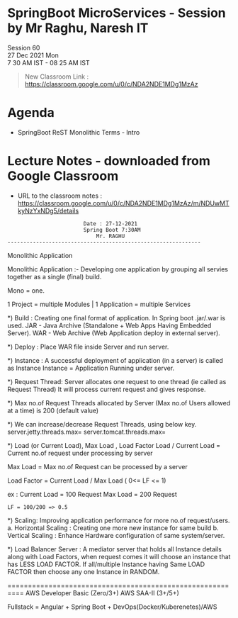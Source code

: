 # SpringBoot MicroServices - Session by Mr Raghu, Naresh IT

Session 60 \
27 Dec 2021 Mon \
7 30 AM IST - 08 25 AM IST

> New Classroom Link : https://classroom.google.com/u/0/c/NDA2NDE1MDg1MzAz

# Agenda

* SpringBoot ReST Monolithic Terms - Intro

# Lecture Notes - downloaded from Google Classroom

* URL to the classroom notes : https://classroom.google.com/u/0/c/NDA2NDE1MDg1MzAz/m/NDUwMTkyNzYxNDg5/details

```
						Date : 27-12-2021
						Spring Boot 7:30AM
 						    Mr. RAGHU
-------------------------------------------------------------
```
Monolithic Application

Monolithic Application :-
  Developing one application by grouping all servies together
  as a single (final) build.

Mono = one.

1 Project = multiple Modules | 1 Application = multiple Services

*) Build : Creating one final format of application.
             In Spring boot .jar/.war is used.
	     JAR - Java Archive (Standalone + Web Apps Having Embedded Server).
	     WAR - Web Archive  (Web Application deploy in external server).

*) Deploy : Place WAR file inside Server and run server.

*) Instance : A successful deployment of application (in a server) is called as Instance
        Instance = Application Running under server.

*) Request Thread:
    Server allocates one request to one thread (ie called as Request Thread)
    It will process current request and gives response.

*) Max no.of Request Threads allocated by Server
   (Max no.of Users allowed at a time)  is 200 (default value)

*) We can increase/decrease Request Threads, using below key.
  server.jetty.threads.max=<some value>
  server.tomcat.threads.max=<some value>

*) Load (or Current Load), Max Load , Load Factor
   Load / Current Load = Current no.of request under processing by server

   Max Load = Max no.of Request can be processed by a server

   Load Factor = Current Load / Max Load   ( 0<= LF <= 1)

   ex : Current Load = 100 Request
        Max Load     = 200 Request

	LF = 100/200 => 0.5


*) Scaling: Improving application performance for more no.of request/users.
a. Horizontal Scaling : Creating one more new instance for same build
b. Vertical Scaling   : Enhance Hardware configuration of same system/server.

*) Load Balancer Server : A mediator server that holds all Instance details
	along with Load Factors, when request comes it will choose an instance
	that has LESS LOAD FACTOR. If all/multiple Instance having Same LOAD FACTOR
	then choose any one Instance in RANDOM.

==========================================================
AWS Developer Basic (Zero/3+)
AWS SAA-II (3+/5+)

Fullstack = Angular + Spring Boot + DevOps(Docker/Kuberenetes)/AWS
